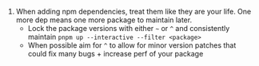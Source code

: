 1. When adding npm dependencies, treat them like they are your life. One more dep means one more package to maintain later. 
    - Lock the package versions with either `~` or `^` and consistently maintain `pnpm up --interactive --filter <package>`
    - When possible aim for `^` to allow for minor version patches that could fix many bugs + increase perf of your package